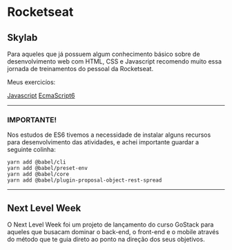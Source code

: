 # Rocketseat

## Skylab

Para aqueles que já possuem algum conhecimento básico sobre de desenvolvimento web com HTML, CSS e Javascript recomendo muito essa jornada de treinamentos do pessoal da Rocketseat.

Meus exercicíos:

[Javascript](https://andersonbraz.github.io/RocketSeat/Skylab/Javascript/)
[EcmaScript6](https://andersonbraz.github.io/RocketSeat/Skylab/ES6/)

---

### IMPORTANTE!

Nos estudos de ES6 tivemos a necessidade de instalar alguns recursos para desenvolvimento das atividades, e achei importante guardar a seguinte colinha:

```shell
yarn add @babel/cli
yarn add @babel/preset-env
yarn add @babel/core
yarn add @babel/plugin-proposal-object-rest-spread
```

---

## Next Level Week

O Next Level Week foi um projeto de lançamento do curso GoStack para aqueles que busacam dominar o back-end, o front-end e o mobile através do método que te guia direto ao ponto na direção dos seus objetivos.